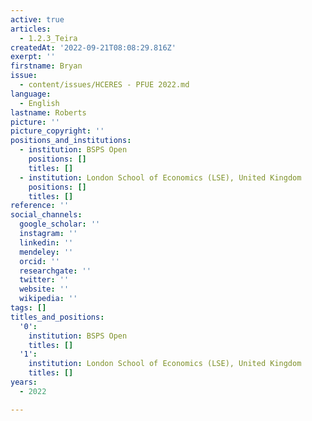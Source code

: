 ```yaml
---
active: true
articles:
  - 1.2.3_Teira
createdAt: '2022-09-21T08:08:29.816Z'
exerpt: ''
firstname: Bryan
issue:
  - content/issues/HCERES - PFUE 2022.md
language:
  - English
lastname: Roberts
picture: ''
picture_copyright: ''
positions_and_institutions:
  - institution: BSPS Open
    positions: []
    titles: []
  - institution: London School of Economics (LSE), United Kingdom
    positions: []
    titles: []
reference: ''
social_channels:
  google_scholar: ''
  instagram: ''
  linkedin: ''
  mendeley: ''
  orcid: ''
  researchgate: ''
  twitter: ''
  website: ''
  wikipedia: ''
tags: []
titles_and_positions:
  '0':
    institution: BSPS Open
    titles: []
  '1':
    institution: London School of Economics (LSE), United Kingdom
    titles: []
years:
  - 2022

---
```

